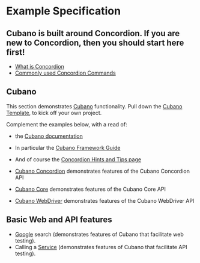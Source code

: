 # Example Specification

## Cubano is built around Concordion. If you are new to Concordion, then you should start here first!
* [What is Concordion](concordion/Concordion.md "c:run")
* [Commonly used Concordion Commands](commands/Commands.md "c:run")

## Cubano
This section demonstrates [Cubano](https://github.com/concordion/cubano) functionality. Pull down the [Cubano Template](https://github.com/concordion/cubano-template), to kick off your own project.

Complement the examples below, with a read of:
* the [Cubano documentation](http://concordion.org/cubano)
* In particular the [Cubano Framework Guide](http://concordion.org/cubano/framework)
* And of course the [Concordion Hints and Tips page](http://concordion.org/technique/java/markdown/)

* [Cubano Concordion](cubanoconcordion/CubanoConcordion.md "c:run") demonstrates features of the Cubano Concordion API
* [Cubano Core](cubanocore/CubanoCore.md "c:run") demonstrates features of the Cubano Core API
* [Cubano WebDriver](cubanowebdriver/CubanoWebDriver.md "c:run") demonstrates features of the Cubano WebDriver API


## Basic Web and API features
* [Google](google/Google.md "c:run") search (demonstrates features of Cubano that facilitate web testing).
* Calling a [Service](service/Service.md "c:run") (demonstrates features of Cubano that facilitate API testing).

